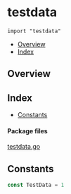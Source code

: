 # testdata
`import "testdata"`

* [Overview](#pkg-overview)
* [Index](#pkg-index)

## <a name="pkg-overview">Overview</a>



## <a name="pkg-index">Index</a>
* [Constants](#pkg-constants)


#### <a name="pkg-files">Package files</a>
[testdata.go](https://testdata/blob/master/testdata.go)


## <a name="pkg-constants">Constants</a>
``` go
const TestData = 1
```
